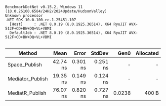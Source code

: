 ```

BenchmarkDotNet v0.15.2, Windows 11 (10.0.26100.6584/24H2/2024Update/HudsonValley)
Unknown processor
.NET SDK 10.0.100-rc.1.25451.107
  [Host]     : .NET 8.0.19 (8.0.1925.36514), X64 RyuJIT AVX-512F+CD+BW+DQ+VL+VBMI
  DefaultJob : .NET 8.0.19 (8.0.1925.36514), X64 RyuJIT AVX-512F+CD+BW+DQ+VL+VBMI


```
| Method           | Mean     | Error    | StdDev   | Gen0   | Allocated |
|----------------- |---------:|---------:|---------:|-------:|----------:|
| Space_Publish    | 42.74 ns | 0.301 ns | 0.251 ns |      - |         - |
| Mediator_Publish | 19.35 ns | 0.149 ns | 0.124 ns |      - |         - |
| MediatR_Publish  | 76.07 ns | 0.820 ns | 0.727 ns | 0.0238 |     400 B |
